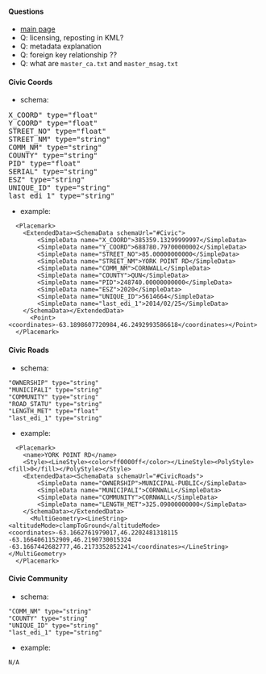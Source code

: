 
#### Questions

* [main page](http://www.gov.pe.ca/gis/index.php3?number=77553&lang=E)
* Q: licensing, reposting in KML?
* Q: metadata explanation
* Q: foreign key relationship ??
* Q: what are `master_ca.txt` and `master_msag.txt`

#### Civic Coords 

* schema:
<pre>
X_COORD" type="float"
Y_COORD" type="float"
STREET_NO" type="float"
STREET_NM" type="string"
COMM_NM" type="string"
COUNTY" type="string"
PID" type="float"
SERIAL" type="string"
ESZ" type="string"
UNIQUE_ID" type="string"
last_edi_1" type="string"
</pre>

* example:

```
  <Placemark>
    <ExtendedData><SchemaData schemaUrl="#Civic">
        <SimpleData name="X_COORD">385359.13299999997</SimpleData>
        <SimpleData name="Y_COORD">688780.79700000002</SimpleData>
        <SimpleData name="STREET_NO">85.00000000000</SimpleData>
        <SimpleData name="STREET_NM">YORK POINT RD</SimpleData>
        <SimpleData name="COMM_NM">CORNWALL</SimpleData>
        <SimpleData name="COUNTY">QUN</SimpleData>
        <SimpleData name="PID">248740.00000000000</SimpleData>
        <SimpleData name="ESZ">2020</SimpleData>
        <SimpleData name="UNIQUE_ID">5614664</SimpleData>
        <SimpleData name="last_edi_1">2014/02/25</SimpleData>
    </SchemaData></ExtendedData>
      <Point><coordinates>-63.1898607720984,46.2492993586618</coordinates></Point>
  </Placemark>
```

#### Civic Roads

* schema:
```
"OWNERSHIP" type="string"
"MUNICIPALI" type="string"
"COMMUNITY" type="string"
"ROAD_STATU" type="string"
"LENGTH_MET" type="float"
"last_edi_1" type="string"
```

* example:

```
  <Placemark>
    <name>YORK POINT RD</name>
    <Style><LineStyle><color>ff0000ff</color></LineStyle><PolyStyle><fill>0</fill></PolyStyle></Style>
    <ExtendedData><SchemaData schemaUrl="#CivicRoads">
        <SimpleData name="OWNERSHIP">MUNICIPAL-PUBLIC</SimpleData>
        <SimpleData name="MUNICIPALI">CORNWALL</SimpleData>
        <SimpleData name="COMMUNITY">CORNWALL</SimpleData>
        <SimpleData name="LENGTH_MET">325.09000000000</SimpleData>
    </SchemaData></ExtendedData>
      <MultiGeometry><LineString><altitudeMode>clampToGround</altitudeMode><coordinates>-63.1662761979017,46.2202481318115 -63.1664061152909,46.2190730015324 -63.1667442682777,46.2173352852241</coordinates></LineString></MultiGeometry>
  </Placemark>
```

#### Civic Community

* schema:
```
"COMM_NM" type="string"
"COUNTY" type="string"
"UNIQUE_ID" type="string"
"last_edi_1" type="string"
```

* example:
```
N/A
```
